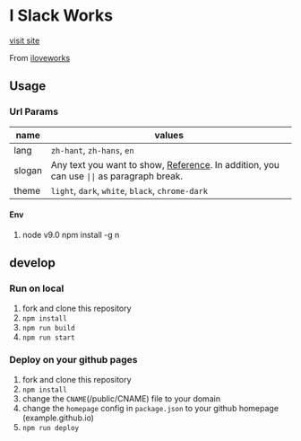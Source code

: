 # I Slack Works

[visit site](http://islack.work)

From [iloveworks](https://github.com/sorcererxw/iloveworks)
## Usage

### Url Params

name  |values
------|--------------------
lang  |`zh-hant`, `zh-hans`, `en`
slogan|Any text you want to show, [Reference](http://islack.work/settings/slogan). In addition, you can use <code>&#124;&#124;</code> as paragraph break.  
theme |`light`, `dark`, `white`, `black`, `chrome-dark`


#### Env
1. node v9.0
npm install -g n

## develop

### Run on local
1. fork and clone this repository
2. `npm install`
3. `npm run build`
4. `npm run start`

### Deploy on your github pages

1. fork and clone this repository
2. `npm install`
3. change the `CNAME`(/public/CNAME) file to your domain
4. change the `homepage` config in `package.json` to your github homepage (example.github.io)
5. `npm run deploy`
